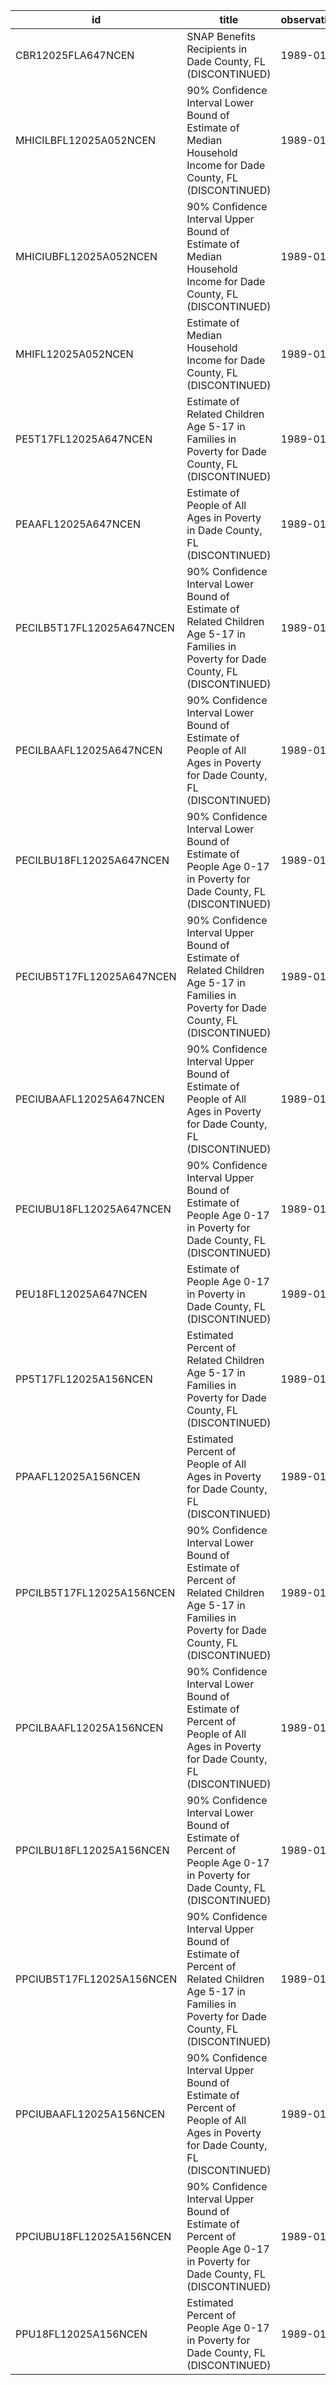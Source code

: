 | id                        | title                                                                                                                                             | observation_start   | observation_end   |
|---------------------------|---------------------------------------------------------------------------------------------------------------------------------------------------|---------------------|-------------------|
| CBR12025FLA647NCEN        | SNAP Benefits Recipients in Dade County, FL (DISCONTINUED)                                                                                        | 1989-01-01          | 1995-01-01        |
| MHICILBFL12025A052NCEN    | 90% Confidence Interval Lower Bound of Estimate of Median Household Income for Dade County, FL (DISCONTINUED)                                     | 1989-01-01          | 1995-01-01        |
| MHICIUBFL12025A052NCEN    | 90% Confidence Interval Upper Bound of Estimate of Median Household Income for Dade County, FL (DISCONTINUED)                                     | 1989-01-01          | 1995-01-01        |
| MHIFL12025A052NCEN        | Estimate of Median Household Income for Dade County, FL (DISCONTINUED)                                                                            | 1989-01-01          | 1995-01-01        |
| PE5T17FL12025A647NCEN     | Estimate of Related Children Age 5-17 in Families in Poverty for Dade County, FL (DISCONTINUED)                                                   | 1989-01-01          | 1995-01-01        |
| PEAAFL12025A647NCEN       | Estimate of People of All Ages in Poverty in Dade County, FL (DISCONTINUED)                                                                       | 1989-01-01          | 1995-01-01        |
| PECILB5T17FL12025A647NCEN | 90% Confidence Interval Lower Bound of Estimate of Related Children Age 5-17 in Families in Poverty for Dade County, FL (DISCONTINUED)            | 1989-01-01          | 1995-01-01        |
| PECILBAAFL12025A647NCEN   | 90% Confidence Interval Lower Bound of Estimate of People of All Ages in Poverty for Dade County, FL (DISCONTINUED)                               | 1989-01-01          | 1995-01-01        |
| PECILBU18FL12025A647NCEN  | 90% Confidence Interval Lower Bound of Estimate of People Age 0-17 in Poverty for Dade County, FL (DISCONTINUED)                                  | 1989-01-01          | 1995-01-01        |
| PECIUB5T17FL12025A647NCEN | 90% Confidence Interval Upper Bound of Estimate of Related Children Age 5-17 in Families in Poverty for Dade County, FL (DISCONTINUED)            | 1989-01-01          | 1995-01-01        |
| PECIUBAAFL12025A647NCEN   | 90% Confidence Interval Upper Bound of Estimate of People of All Ages in Poverty for Dade County, FL (DISCONTINUED)                               | 1989-01-01          | 1995-01-01        |
| PECIUBU18FL12025A647NCEN  | 90% Confidence Interval Upper Bound of Estimate of People Age 0-17 in Poverty for Dade County, FL (DISCONTINUED)                                  | 1989-01-01          | 1995-01-01        |
| PEU18FL12025A647NCEN      | Estimate of People Age 0-17 in Poverty in Dade County, FL (DISCONTINUED)                                                                          | 1989-01-01          | 1995-01-01        |
| PP5T17FL12025A156NCEN     | Estimated Percent of Related Children Age 5-17 in Families in Poverty for Dade County, FL (DISCONTINUED)                                          | 1989-01-01          | 1995-01-01        |
| PPAAFL12025A156NCEN       | Estimated Percent of People of All Ages in Poverty for Dade County, FL (DISCONTINUED)                                                             | 1989-01-01          | 1995-01-01        |
| PPCILB5T17FL12025A156NCEN | 90% Confidence Interval Lower Bound of Estimate of Percent of Related Children Age 5-17 in Families in Poverty for Dade County, FL (DISCONTINUED) | 1989-01-01          | 1995-01-01        |
| PPCILBAAFL12025A156NCEN   | 90% Confidence Interval Lower Bound of Estimate of Percent of People of All Ages in Poverty for Dade County, FL (DISCONTINUED)                    | 1989-01-01          | 1995-01-01        |
| PPCILBU18FL12025A156NCEN  | 90% Confidence Interval Lower Bound of Estimate of Percent of People Age 0-17 in Poverty for Dade County, FL (DISCONTINUED)                       | 1989-01-01          | 1995-01-01        |
| PPCIUB5T17FL12025A156NCEN | 90% Confidence Interval Upper Bound of Estimate of Percent of Related Children Age 5-17 in Families in Poverty for Dade County, FL (DISCONTINUED) | 1989-01-01          | 1995-01-01        |
| PPCIUBAAFL12025A156NCEN   | 90% Confidence Interval Upper Bound of Estimate of Percent of People of All Ages in Poverty for Dade County, FL (DISCONTINUED)                    | 1989-01-01          | 1995-01-01        |
| PPCIUBU18FL12025A156NCEN  | 90% Confidence Interval Upper Bound of Estimate of Percent of People Age 0-17 in Poverty for Dade County, FL (DISCONTINUED)                       | 1989-01-01          | 1995-01-01        |
| PPU18FL12025A156NCEN      | Estimated Percent of People Age 0-17 in Poverty for Dade County, FL (DISCONTINUED)                                                                | 1989-01-01          | 1995-01-01        |